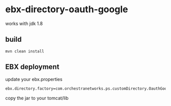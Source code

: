 # ebx-directory-oauth-google

works with jdk 1.8

## build

```
mvn clean install
```

## EBX deployment

update your ebx.properties

```
ebx.directory.factory=com.orchestranetworks.ps.customDirectory.OauthGoogleDirectoryFactory
```

copy the jar to your tomcat/lib
